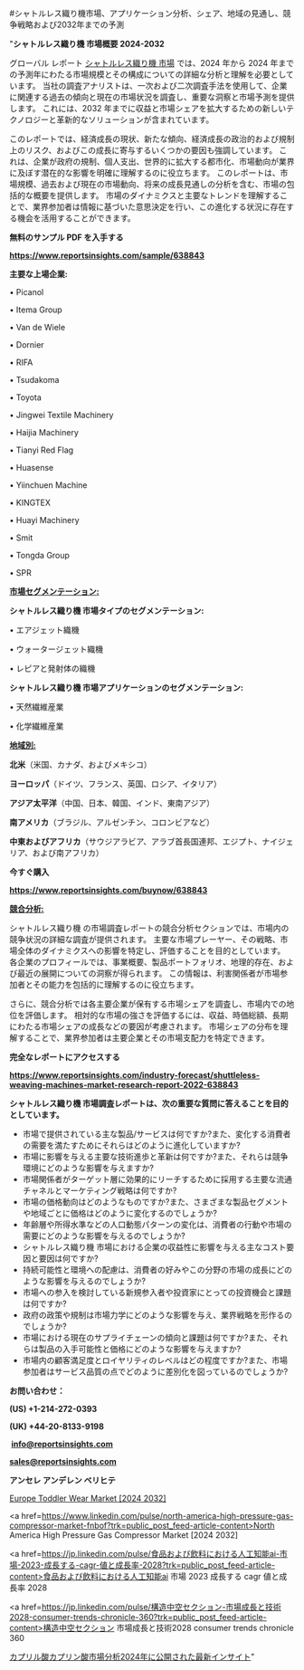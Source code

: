 #シャトルレス織り機市場、アプリケーション分析、シェア、地域の見通し、競争戦略および2032年までの予測

"<strong>シャトルレス織り機 市場概要 2024-2032</strong>

グローバル レポート <a href=https://www.reportsinsights.com/sample/638843>シャトルレス織り機 市場</a> では、2024 年から 2024 年までの予測年にわたる市場規模とその構成についての詳細な分析と理解を必要としています。 当社の調査アナリストは、一次および二次調査手法を使用して、企業に関連する過去の傾向と現在の市場状況を調査し、重要な洞察と市場予測を提供します。 これには、2032 年までに収益と市場シェアを拡大​​するための新しいテクノロジーと革新的なソリューションが含まれています。

このレポートでは、経済成長の現状、新たな傾向、経済成長の政治的および規制上のリスク、およびこの成長に寄与するいくつかの要因も強調しています。 これは、企業が政府の規制、個人支出、世界的に拡大する都市化、市場動向が業界に及ぼす潜在的な影響を明確に理解するのに役立ちます。 このレポートは、市場規模、過去および現在の市場動向、将来の成長見通しの分析を含む、市場の包括的な概要を提供します。 市場のダイナミクスと主要なトレンドを理解することで、業界参加者は情報に基づいた意思決定を行い、この進化する状況に存在する機会を活用することができます。

<strong><b>無料のサンプル PDF を入手する</b></strong>

<a href=https://www.reportsinsights.com/sample/638843><strong><u>https://www.reportsinsights.com/sample/638843</u></strong></a>

<strong>主要な上場企業:</strong>

• Picanol

• Itema Group

• Van de Wiele

• Dornier

• RIFA

• Tsudakoma

• Toyota

• Jingwei Textile Machinery

• Haijia Machinery

• Tianyi Red Flag

• Huasense

• Yiinchuen Machine

• KINGTEX

• Huayi Machinery

• Smit

• Tongda Group

• SPR

<strong><u>市場セグメンテーション</u></strong><strong><u>:</u></strong>

<strong>シャトルレス織り機 市場タイプのセグメンテーション:</strong>

• エアジェット織機

• ウォータージェット織機

• レピアと発射体の織機

<strong>シャトルレス織り機 市場アプリケーションのセグメンテーション:</strong>

• 天然繊維産業

• 化学繊維産業

<strong><u>地域別</u></strong><strong><u>:</u></strong>

<strong>北米</strong>（米国、カナダ、およびメキシコ）

<strong>ヨーロッパ</strong>（ドイツ、フランス、英国、ロシア、イタリア）

<strong>アジア太平洋</strong>（中国、日本、韓国、インド、東南アジア）

<strong>南アメリカ</strong>（ブラジル、アルゼンチン、コロンビアなど）

<strong>中東およびアフリカ</strong>（サウジアラビア、アラブ首長国連邦、エジプト、ナイジェリア、および南アフリカ）

<strong>今すぐ購入</strong>

<a href=https://www.reportsinsights.com/buynow/638843><strong><u>https://www.reportsinsights.com/buynow/638843</u></strong></a>

<strong><u>競合分析:</u></strong>

シャトルレス織り機 の市場調査レポートの競合分析セクションでは、市場内の競争状況の詳細な調査が提供されます。 主要な市場プレーヤー、その戦略、市場全体のダイナミクスへの影響を特定し、評価することを目的としています。 各企業のプロフィールでは、事業概要、製品ポートフォリオ、地理的存在、および最近の展開についての洞察が得られます。 この情報は、利害関係者が市場参加者とその能力を包括的に理解するのに役立ちます。

さらに、競合分析では各主要企業が保有する市場シェアを調査し、市場内での地位を評価します。 相対的な市場の強さを評価するには、収益、時価総額、長期にわたる市場シェアの成長などの要因が考慮されます。 市場シェアの分布を理解することで、業界参加者は主要企業とその市場支配力を特定できます。

<strong>完全なレポートにアクセスする</strong>

<a href=https://www.reportsinsights.com/industry-forecast/shuttleless-weaving-machines-market-research-report-2022-638843><strong><u><b>https://www.reportsinsights.com/industry-forecast/shuttleless-weaving-machines-market-research-report-2022-638843</b></u></strong></a>

<strong><b>シャトルレス織り機 市場調査レポートは、次の重要な質問に答えることを目的としています。</b></strong>
<ul>
  <li>市場で提供されている主な製品/サービスは何ですか?また、変化する消費者の需要を満たすためにそれらはどのように進化していますか?</li>
  <li>市場に影響を与える主要な技術進歩と革新は何ですか?また、それらは競争環境にどのような影響を与えますか?</li>
  <li>市場関係者がターゲット層に効果的にリーチするために採用する主要な流通チャネルとマーケティング戦略は何ですか?</li>
  <li>市場の価格動向はどのようなものですか?また、さまざまな製品セグメントや地域ごとに価格はどのように変化するのでしょうか?</li>
  <li>年齢層や所得水準などの人口動態パターンの変化は、消費者の行動や市場の需要にどのような影響を与えるのでしょうか?</li>
  <li>シャトルレス織り機 市場における企業の収益性に影響を与える主なコスト要因と要因は何ですか?</li>
  <li>持続可能性と環境への配慮は、消費者の好みやこの分野の市場の成長にどのような影響を与えるのでしょうか?</li>
  <li>市場への参入を検討している新規参入者や投資家にとっての投資機会と課題は何ですか?</li>
  <li>政府の政策や規制は市場力学にどのような影響を与え、業界戦略を形作るのでしょうか?</li>
  <li>市場における現在のサプライチェーンの傾向と課題は何ですか?また、それらは製品の入手可能性と価格にどのような影響を与えますか?</li>
  <li>市場内の顧客満足度とロイヤリティのレベルはどの程度ですか?また、市場参加者はサービス品質の点でどのように差別化を図っているのでしょうか?</li>
</ul>
<strong>お問い合わせ：</strong>

<strong>(US) +1-214-272-0393</strong>

<strong>(UK) +44-20-8133-9198</strong>

<strong> </strong><a href=info@reportsinsights.com><strong><u>info@reportsinsights.com</u></strong></a>

<a href=sales@reportsinsights.com><strong><u>sales@reportsinsights.com</u></strong></a>

<strong>アンセレ アンデレン ベリヒテ</strong>

<a href=https://www.linkedin.com/pulse/europe-toddler-wear-markets-emerging-trends-y00lf/>Europe Toddler Wear Market [2024 2032]</a>

<a href=https://www.linkedin.com/pulse/north-america-high-pressure-gas-compressor-market-fnbof?trk=public_post_feed-article-content>North America High Pressure Gas Compressor Market [2024 2032]</a>

<a href=https://jp.linkedin.com/pulse/食品および飲料における人工知能ai-市場-2023-成長する-cagr-値と成長率-2028?trk=public_post_feed-article-content>食品および飲料における人工知能ai 市場 2023 成長する cagr 値と成長率 2028</a>

<a href=https://jp.linkedin.com/pulse/構造中空セクション-市場成長と技術2028-consumer-trends-chronicle-360?trk=public_post_feed-article-content>構造中空セクション 市場成長と技術2028 consumer trends chronicle 360</a>

<a href=https://www.linkedin.com/pulse/カプリル酸カプリン酸市場分析2024年に公開された最新インサイト-reports-insights-expert-4ysyf/>カプリル酸カプリン酸市場分析2024年に公開された最新インサイト</a>"
